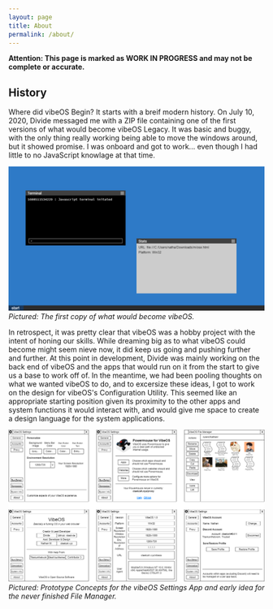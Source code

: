 ```yaml
---
layout: page
title: About
permalink: /about/
---
```


**Attention: This page is marked as WORK IN PROGRESS and may not be complete or accurate.**

## History

Where did vibeOS Begin? It starts with a breif modern history. On July 10, 2020, Divide messaged me with a ZIP file containing one of the first
versions of what would become vibeOS Legacy. It was basic and buggy, with the only thing really working being able to move the windows around, but it showed promise. I was onboard and got to work... even though I had little to no JavaScript knowlage at that time. 

![The first copy of what would become vibeOS](/img/about_history_01.png)
*Pictured: The first copy of what would become vibeOS.*

In retrospect, it was pretty clear that vibeOS was a hobby project with the intent of honing our skills. While dreaming big as to what vibeOS could become might seem nieve now, it did keep us going and pushing further and further. At this point in development, Divide was mainly working on the back end of vibeOS and the apps that would run on it from the start to give us a base to work off of. In the meantime, we had been pooling thoughts on what we wanted vibeOS to do, and to excersize these ideas, I got to work on the design for vibeOS's Configuration Utility. This seemed like an appropriate starting position given its proximity to the other apps and system functions it would interact with, and would give me space to create a design language for the system applications.

![Prototype Concepts for the vibeOS Settings App](/img/about_history_02.png)
*Pictured: Prototype Concepts for the vibeOS Settings App and early idea for the never finished File Manager.*